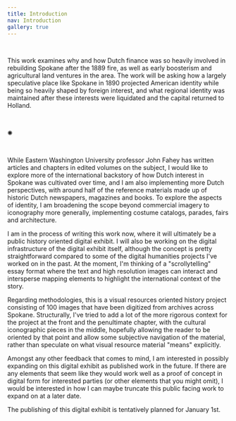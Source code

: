 ```yaml
---
title: Introduction
nav: Introduction
gallery: true
---
```


<br>

This work examines why and how Dutch finance was so heavily involved in rebuilding Spokane after the 1889 fire, as well as early boosterism and agricultural land ventures in the area. The work will be asking how a largely speculative place like Spokane in 1890 projected American identity while being so heavily shaped by foreign interest, and what regional identity was maintained after these interests were liquidated and the capital returned to Holland.

<br>

<div class="symbol-container">
    <p class="symbol">&#10042;</p>
</div>

<br>

While Eastern Washington University professor John Fahey has written articles and chapters in edited volumes on the subject, I would like to explore more of the international backstory of how Dutch interest in Spokane was cultivated over time, and I am also implementing more Dutch perspectives, with around half of the reference materials made up of historic Dutch newspapers, magazines and books. To explore the aspects of identity, I am broadening the scope beyond commercial imagery to iconography more generally, implementing costume catalogs, parades, fairs and architecture.

I am in the process of writing this work now, where it will ultimately be a public history oriented digital exhibit. I will also be working on the digital infrastructure of the digital exhibit itself, although the concept is pretty straightforward compared to some of the digital humanities projects I've worked on in the past. At the moment, I'm thinking of a "scrollytelling" essay format where the text and high resolution images can interact and intersperse mapping elements to highlight the international context of the story. 

Regarding methodologies, this is a visual resources oriented history project consisting of 100 images that have been digitized from archives across Spokane. Structurally, I've tried to add a lot of the more rigorous context for the project at the front and the penultimate chapter, with the cultural iconographic pieces in the middle, hopefully allowing the reader to be oriented by that point and allow some subjective navigation of the material, rather than speculate on what visual resource material "means" explicitly. 

Amongst any other feedback that comes to mind, I am interested in possibly expanding on this digital exhibit as published work in the future. If there are any elements that seem like they would work well as a proof of concept in digital form for interested parties (or other elements that you might omit), I would be interested in how I can maybe truncate this public facing work to expand on at a later date. 

The publishing of this digital exhibit is tentatively planned for January 1st. 

<br>

